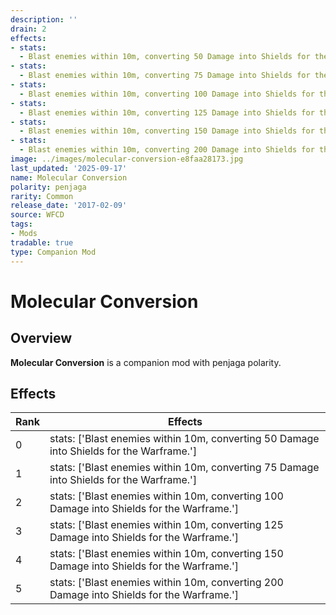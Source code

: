 ```yaml
---
description: ''
drain: 2
effects:
- stats:
  - Blast enemies within 10m, converting 50 Damage into Shields for the Warframe.
- stats:
  - Blast enemies within 10m, converting 75 Damage into Shields for the Warframe.
- stats:
  - Blast enemies within 10m, converting 100 Damage into Shields for the Warframe.
- stats:
  - Blast enemies within 10m, converting 125 Damage into Shields for the Warframe.
- stats:
  - Blast enemies within 10m, converting 150 Damage into Shields for the Warframe.
- stats:
  - Blast enemies within 10m, converting 200 Damage into Shields for the Warframe.
image: ../images/molecular-conversion-e8faa28173.jpg
last_updated: '2025-09-17'
name: Molecular Conversion
polarity: penjaga
rarity: Common
release_date: '2017-02-09'
source: WFCD
tags:
- Mods
tradable: true
type: Companion Mod
---
```


# Molecular Conversion

## Overview

**Molecular Conversion** is a companion mod with penjaga polarity.

## Effects

| Rank | Effects |
|------|----------|
| 0 | stats: ['Blast enemies within 10m, converting 50 Damage into Shields for the Warframe.'] |
| 1 | stats: ['Blast enemies within 10m, converting 75 Damage into Shields for the Warframe.'] |
| 2 | stats: ['Blast enemies within 10m, converting 100 Damage into Shields for the Warframe.'] |
| 3 | stats: ['Blast enemies within 10m, converting 125 Damage into Shields for the Warframe.'] |
| 4 | stats: ['Blast enemies within 10m, converting 150 Damage into Shields for the Warframe.'] |
| 5 | stats: ['Blast enemies within 10m, converting 200 Damage into Shields for the Warframe.'] |

